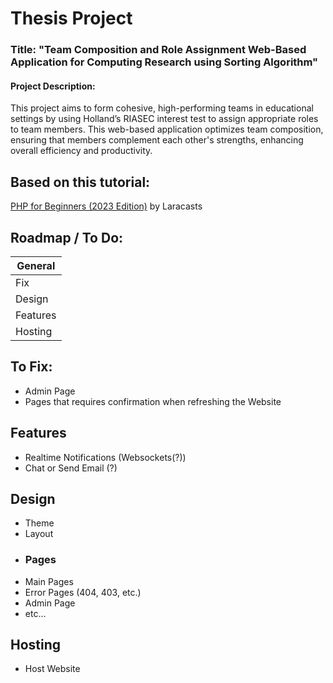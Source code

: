 
# Thesis Project

### Title: "Team Composition and Role Assignment Web-Based Application for Computing Research using Sorting Algorithm"

#### Project Description:
This project aims to form cohesive, high-performing teams in educational settings by using Holland’s RIASEC interest test to assign appropriate roles to team members. This web-based application optimizes team composition, ensuring that members complement each other's strengths, enhancing overall efficiency and productivity.

## Based on this tutorial:
[PHP for Beginners (2023 Edition)](https://www.youtube.com/playlist?list=PL3VM-unCzF8ipG50KDjnzhugceoSG3RTC) by Laracasts



## Roadmap / To Do:

| General            | 
| ----------------- | 
|Fix|
| Design | 
| Features |  
| Hosting |  

## To Fix:
- Admin Page
- Pages that requires confirmation when refreshing the Website


## Features

- Realtime Notifications (Websockets(?))
- Chat or Send Email (?)



## Design

- Theme
- Layout
- ### Pages
- Main Pages
- Error Pages (404, 403, etc.)
- Admin Page
- etc...
## Hosting
- Host Website
